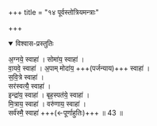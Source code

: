 +++
title = "१४ पूर्वस्तोत्रियमन्त्राः"

+++

<details open><summary>विश्वास-प्रस्तुतिः</summary>

अ॒ग्नये॒ स्वाहा॑ । सोमा॑य॒ स्वाहा॑ ।  
वा॒यवे॒ स्वाहा॑ । अ॒पाम् मोदा॑य॒ +++(पर्जन्याय)+++ स्वाहा॑ ।  
स॒वि॒त्रे स्वाहा॑ ।  
सर॑स्वत्यै॒ स्वाहा॑ ।  
इन्द्रा॑य॒ स्वाहा॑ । बृह॒स्पत॑ये॒ स्वाहा॑ ।  
मि॒त्राय॒ स्वाहा॑ । वरु॑णाय॒ स्वाहा॑ ।  
सर्व॑स्मै॒ स्वाहा॑ +++(←पूर्णाहुतिः)+++ ॥ 43 ॥
</details>



